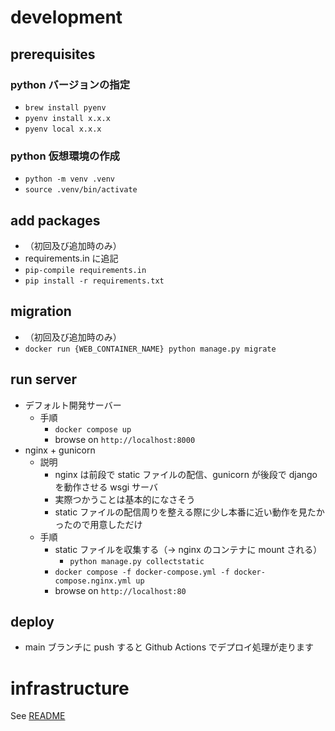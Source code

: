 # development

## prerequisites

### python バージョンの指定

- `brew install pyenv`
- `pyenv install x.x.x`
- `pyenv local x.x.x`

### python 仮想環境の作成

- `python -m venv .venv`
- `source .venv/bin/activate`

## add packages

- （初回及び追加時のみ）
- requirements.in に追記
- `pip-compile requirements.in`
- `pip install -r requirements.txt`

## migration

- （初回及び追加時のみ）
- `docker run {WEB_CONTAINER_NAME} python manage.py migrate`

## run server

- デフォルト開発サーバー
  - 手順
    - `docker compose up`
    - browse on `http://localhost:8000`
- nginx + gunicorn
  - 説明
    - nginx は前段で static ファイルの配信、gunicorn が後段で django を動作させる wsgi サーバ
    - 実際つかうことは基本的になさそう
    - static ファイルの配信周りを整える際に少し本番に近い動作を見たかったので用意しただけ
  - 手順
    - static ファイルを収集する（-> nginx のコンテナに mount される）
      - `python manage.py collectstatic`
    - `docker compose -f docker-compose.yml -f docker-compose.nginx.yml up`
    - browse on `http://localhost:80`

## deploy

- main ブランチに push すると Github Actions でデプロイ処理が走ります

# infrastructure

See [README](./terraform/README.md)
